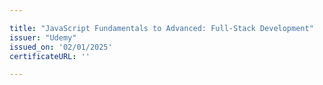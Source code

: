 ```yaml
---

title: "JavaScript Fundamentals to Advanced: Full-Stack Development"
issuer: "Udemy"
issued_on: '02/01/2025'
certificateURL: ''

---
```

